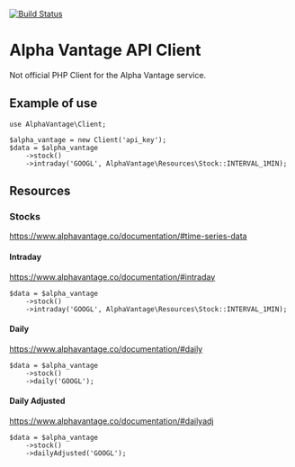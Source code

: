 [![Build Status](https://travis-ci.org/joseraul/alpha-vantage-api.svg?branch=master)](https://travis-ci.org/joseraul/alpha-vantage-api)

# Alpha Vantage API Client
Not official PHP Client for the Alpha Vantage service. 

## Example of use
```
use AlphaVantage\Client;

$alpha_vantage = new Client('api_key');
$data = $alpha_vantage
    ->stock()
    ->intraday('GOOGL', AlphaVantage\Resources\Stock::INTERVAL_1MIN);
```
## Resources
### Stocks
https://www.alphavantage.co/documentation/#time-series-data

#### Intraday
https://www.alphavantage.co/documentation/#intraday
```
$data = $alpha_vantage
    ->stock()
    ->intraday('GOOGL', AlphaVantage\Resources\Stock::INTERVAL_1MIN);
```

#### Daily
https://www.alphavantage.co/documentation/#daily
```
$data = $alpha_vantage
    ->stock()
    ->daily('GOOGL');
```

#### Daily Adjusted
https://www.alphavantage.co/documentation/#dailyadj
```
$data = $alpha_vantage
    ->stock()
    ->dailyAdjusted('GOOGL');
```